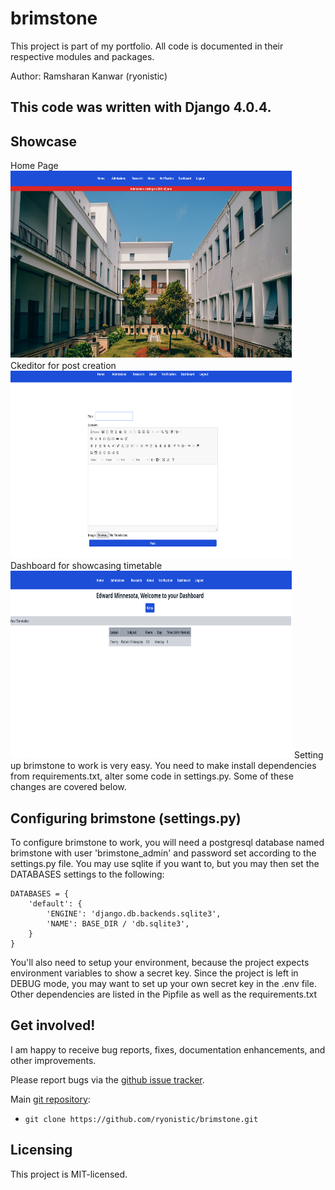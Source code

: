 # brimstone

This project is part of my portfolio. All code is documented in 
their respective modules and packages.

Author: Ramsharan Kanwar (ryonistic)
## **This code was written with Django 4.0.4.**

## Showcase
Home Page 
<img src="https://github.com/ryonistic/brimstone/blob/17058e9c9f28a37853da20975c3401c4a2229c82/showcase/home.png" width="450" height="300" alt="Home Page" />
Ckeditor for post creation
<img src="https://github.com/ryonistic/brimstone/blob/0889838e4d8134f12965ddd67b7201c3f4a9af07/showcase/postcreate.png" width="450" height="300" alt="Ckeditor" />
Dashboard for showcasing timetable
<img src="https://github.com/ryonistic/brimstone/blob/0889838e4d8134f12965ddd67b7201c3f4a9af07/showcase/teachers_dashboard.png" width="450" height="300" alt="Dashboard" />
Setting up brimstone to work is very easy. You need to
make install dependencies from requirements.txt, alter some code 
in settings.py. Some of these changes are covered below.

## Configuring brimstone (settings.py)

To configure brimstone to work, you will need a postgresql database named brimstone with
user 'brimstone_admin' and password set according to the settings.py file. You may use sqlite 
if you want to, but you may then set the DATABASES settings to the following:
```
DATABASES = {
    'default': {
        'ENGINE': 'django.db.backends.sqlite3',
        'NAME': BASE_DIR / 'db.sqlite3',
    }
}
```
You'll also need to setup your environment, because the project expects environment
variables to show a secret key. Since the project is left in DEBUG mode, you may want to set up your own
secret key in the .env file.
Other dependencies are listed in the Pipfile as well as the requirements.txt

## Get involved!

I am happy to receive bug reports, fixes, documentation enhancements,
and other improvements.

Please report bugs via the
[github issue tracker](https://github.com/ryonistic/brimstone/issues).

Main [git repository](https://github.com/ryonistic/brimstone):

* `git clone https://github.com/ryonistic/brimstone.git`

## Licensing

This project is MIT-licensed.
